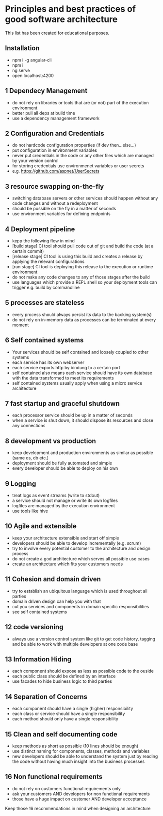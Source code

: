 # Principles and best practices of good software architecture

This list has been created for educational purposes. 

## Installation
- npm i -g angular-cli
- npm i
- ng serve
- open localhost:4200

## 1 Dependecy Management
- do not rely on libraries or tools that are (or not) part of the execution environment
- better pull all deps at build time
- use a dependency management framework

## 2 Configuration and Credentials
- do not hardcode configuration properties (if dev then…else...)
- put configuration in environment variables
- never put credentials in the code or any other files which are managed by your version control
- for storing credentials use environmenet variables or user secrets 
- e.g. https://github.com/aspnet/UserSecrets

## 3 resource swapping on-the-fly
- switching database servers or other services should happen without any code changes and without a redeployment
- should be possible on the fly in a matter of seconds
- use environment variables for defining endpoints

## 4 Deployment pipeline
- kepp the following flow in mind
- [build stage] CI tool should pull code out of git and build the code (at a certain commit)
- [release stage] CI tool is using this build and creates a release by applying the relevant configurations
- [run stage] CI tool is deploying this release to the execution or runtime environment
- do not make any code changes to any of those stages after the build
- use languages which provide a REPL shell so your deployment tools can trigger e.g. build by commandline

## 5 processes are stateless
- every process should always persist its data to the backing system(s)
- do not rely on in-memory data as processes can be terminated at every moment

## 6 Self contained systems
- Your services should be self contained and loosely coupled to other systems
- each service has its own webserver
- each service exports http by bindung to a certain port
- self contained also means each service should have its own database with the data transformed to meet its requirements
- self contained systems usually apply when using a micro service architecture

## 7 fast startup and graceful shutdown
- each processor service should be up in a matter of seconds
- when a service is shut down, it should dispose its resources and close any connections

## 8 development vs production
- keep development and production environments as similar as possible (same os, db etc.)
- deployment should be fully automated and simple
- every developer should be able to deploy on his own

## 9 Logging
- treat logs as event streams (write to stdout)
- a service should not manage or write its own logfiles
- logfiles are managed by the execution environment
- use tools like hive

## 10 Agile and extensible
- keep your architecture extensible and start off simple
- developers should be able to develop incrementally (e.g. scrum)
- try to involve every potential customer to the architecture and design process
- do not create a god architecture which serves all possible use cases
- create an architecture which fits your customers needs

## 11 Cohesion and domain driven
- try to establish an ubiquitous language which is used throughout all parties
- domain driven design can help you with that
- cut you services and components in domain specific responsibilities
- see self contained systems

## 12 code versioning
- always use a version control system like git to get code history, tagging and be able to work with multiple developers at one code base

## 13  Information Hiding
- each component should expose as less as possible code to the ouside
- each public class should be defined by an interface
- use facades to hide business logic to third parties 

## 14 Separation of Concerns
- each component should have a single (higher) responsibility
- each class or service should have a single responsibility
- each method should only have a single responsibility

## 15  Clean and self documenting code
- keep methods as short as possible (10 lines should be enough)
- use distinct naming for components, classes, methods and variables
- new developers should be able to understand the system just by reading the code without having much insight into the business processes

## 16 Non functional requirements
- do not rely on customers functional requirements only
- ask your customers AND developers for non functional requirements
- those have a huge impact on customer AND developer acceptance

Keep those 16 recommendations in mind when designing an architecture